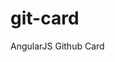 # git-card
AngularJS Github Card 

<!--
  GIT-CARD
  title: Material Tip
  description: Android Library for prompt tip
  clone: true
  fork: true
  cover: http://assets.materialup.com/uploads/262247a3-7928-4cb5-bd82-a67bd8b1f9b4/preview.png
  color: #009688
  counter.star: true
  counter.fork: true
  -->

